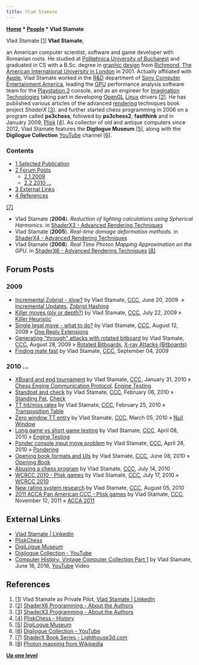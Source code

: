 ```yaml
---
title: Vlad Stamate
---
```

**[Home](Home "Home") \* [People](People "People") \* Vlad Stamate**



 [](File:VladStamate.jpg) Vlad Stamate <a id="cite-note-1" href="#cite-ref-1">[1]</a> 
**Vlad Stamate**,  

an American computer scientist, software and game developer with Romanian roots. 
He studied at [Politehnica University of Bucharest](https://en.wikipedia.org/wiki/Politehnica_University_of_Bucharest) 
and graduated in CS with a B.Sc. degree in [graphic design](https://en.wikipedia.org/wiki/Graphic_design) from [Richmond, The American International University in London](https://en.wikipedia.org/wiki/Richmond,_The_American_International_University_in_London) in 2001. 
Actually affiliated with [Apple](index.php?title=Apple&action=edit&redlink=1 "Apple (page does not exist)"), Vlad Stamate worked in the [R&D](https://en.wikipedia.org/wiki/Research_and_development) department of [Sony Computer Entertainment America](https://en.wikipedia.org/wiki/Sony_Computer_Entertainment), leading the [GPU](GPU "GPU") performance analysis software team for the [Playstation 3](https://en.wikipedia.org/wiki/PlayStation_3) console, 
and as an engineer for [Imagination Technologies](https://en.wikipedia.org/wiki/Imagination_Technologies) taking part in developing [OpenGL](https://en.wikipedia.org/wiki/OpenGL) [Linux](Linux "Linux") drivers <a id="cite-note-2" href="#cite-ref-2">[2]</a>. 
He has published various articles of the advanced [rendering](https://en.wikipedia.org/wiki/Rendering_(computer_graphics)) techniques book project *ShaderX* <a id="cite-note-3" href="#cite-ref-3">[3]</a>. 
and further started chess programming in 2006 on a program called **ps3chess**, followed by **ps3chess2**, **fastthink** and in January 2009, [Plisk](Plisk "Plisk") <a id="cite-note-4" href="#cite-ref-4">[4]</a>.
As collector of old and antique computers since 2012, Vlad Stamate features the **Digilogue Museum** <a id="cite-note-5" href="#cite-ref-5">[5]</a>, 
along with the **Digilogue Collection** [YouTube](https://en.wikipedia.org/wiki/YouTube) channel <a id="cite-note-6" href="#cite-ref-6">[6]</a>.



### Contents


* [1 Selected Publication](#selected-publication)
* [2 Forum Posts](#forum-posts)
	+ [2.1 2009](#2009)
	+ [2.2 2010 ...](#2010-...)
* [3 External Links](#external-links)
* [4 References](#references)






<a id="cite-note-7" href="#cite-ref-7">[7]</a>



* Vlad Stamate (**2004**). *Reduction of lighting calculations using Spherical Harmonics*. in [ShaderX3 - Advanced Rendering Techniques](http://www.shaderx3.com/Tables%20of%20Content.htm)
* Vlad Stamate (**2005**). *Real-time damage deformation methods*. in [ShaderX4 - Advanced Rendering Techniques](http://www.shaderx4.com/TOC.html)
* Vlad Stamate (**2008**). *Real Time Photon Mapping Approximation on the GPU*. in [ShaderX6 - Advanced Rendering Techniques](http://shaderx6.com/TOC.html) <a id="cite-note-8" href="#cite-ref-8">[8]</a>


## Forum Posts


### 2009


* [Incremental Zobrist - slow?](http://www.talkchess.com/forum/viewtopic.php?t=28523) by Vlad Stamate, [CCC](CCC "CCC"), June 20, 2009  » [Incremental Updates](Incremental_Updates "Incremental Updates"), [Zobrist Hashing](Zobrist_Hashing "Zobrist Hashing")
* [Killer moves (ply or depth?)](http://www.talkchess.com/forum/viewtopic.php?t=29077) by Vlad Stamate, [CCC](CCC "CCC"), July 22, 2009 » [Killer Heuristic](Killer_Heuristic "Killer Heuristic")
* [Single legal move - what to do?](http://www.talkchess.com/forum/viewtopic.php?t=29366) by Vlad Stamate, [CCC](CCC "CCC"), August 12, 2009 » [One Reply Extensions](One_Reply_Extensions "One Reply Extensions")
* [Generating "through" attacks with rotated bitboard](http://www.talkchess.com/forum/viewtopic.php?t=29577) by Vlad Stamate, [CCC](CCC "CCC"), August 28, 2009 » [Rotated Bitboards](Rotated_Bitboards "Rotated Bitboards"), [X-ray Attacks (Bitboards)](X-ray_Attacks_(Bitboards) "X-ray Attacks (Bitboards)")
* [Finding mate fast](http://www.talkchess.com/forum/viewtopic.php?t=29658) by Vlad Stamate, [CCC](CCC "CCC"), September 04, 2009


### 2010 ...


* [XBoard and epd tournament](http://www.talkchess.com/forum/viewtopic.php?t=32254) by Vlad Stamate, [CCC](CCC "CCC"), January 31, 2010 » [Chess Engine Communication Protocol](Chess_Engine_Communication_Protocol "Chess Engine Communication Protocol"), [Engine Testing](Engine_Testing "Engine Testing")
* [Standpat and check](http://www.talkchess.com/forum/viewtopic.php?t=32424) by Vlad Stamate, [CCC](CCC "CCC"), February 06, 2010 » [Standing Pat](Quiescence_Search#StandPat "Quiescence Search"), [Check](Check "Check")
* [TT hit/miss rates](http://www.talkchess.com/forum/viewtopic.php?t=32897) by Vlad Stamate, [CCC](CCC "CCC"), February 25, 2010 » [Transposition Table](Transposition_Table "Transposition Table")
* [Zero window TT entry](http://www.talkchess.com/forum/viewtopic.php?t=33084) by Vlad Stamate, [CCC](CCC "CCC"), March 05, 2010 » [Null Window](Null_Window "Null Window")
* [Long game vs short game testing](http://www.talkchess.com/forum/viewtopic.php?t=33685) by Vlad Stamate, [CCC](CCC "CCC"), April 08, 2010 » [Engine Testing](Engine_Testing "Engine Testing")
* [Ponder console input move problem](http://www.talkchess.com/forum/viewtopic.php?t=34051) by Vlad Stamate, [CCC](CCC "CCC"), April 28, 2010 » [Pondering](Pondering "Pondering")
* [Opening book formats and UIs](http://www.talkchess.com/forum/viewtopic.php?t=34795) by Vlad Stamate, [CCC](CCC "CCC"), June 08, 2010 » [Opening Book](Opening_Book "Opening Book")
* [Abusing a chess program](http://www.talkchess.com/forum/viewtopic.php?t=35428) by Vlad Stamate, [CCC](CCC "CCC"), July 14, 2010
* [WCRCC 2010 - Plisk games](http://www.talkchess.com/forum/viewtopic.php?t=35471) by Vlad Stamate, [CCC](CCC "CCC"), July 17, 2010 » [WCRCC 2010](WCRCC_2010 "WCRCC 2010")
* [New rating system research](http://www.talkchess.com/forum/viewtopic.php?t=35699) by Vlad Stamate, [CCC](CCC "CCC"), August 05, 2010
* [2011 ACCA Pan American CCC - Plisk games](http://www.talkchess.com/forum/viewtopic.php?t=41058) by Vlad Stamate, [CCC](CCC "CCC"), November 12, 2011 » [ACCA 2011](ACCA_2011 "ACCA 2011")


## External Links


* [Vlad Stamate | LinkedIn](https://www.linkedin.com/in/vlad-stamate-427955/)
* [PliskChess](https://sites.google.com/site/pliskchess/)
* [DigiLogue Museum](https://sites.google.com/site/digiloguemuseum/)
* [Digilogue Collection - YouTube](https://www.youtube.com/channel/UC7HbC_nq8t1S9l7qGYL0mTA)
* [Computer History: Vintage Computer Collection Part 1](https://www.youtube.com/watch?v=Rwj1bFJqw_s) by Vlad Stamate, June 18, 2018, [YouTube](https://en.wikipedia.org/wiki/YouTube) Video


 
## References


1. <a id="cite-ref-1" href="#cite-note-1">[1]</a> Vlad Stamate as Private Pilot, [Vlad Stamate | LinkedIn](https://www.linkedin.com/in/vlad-stamate-427955/)
2. <a id="cite-ref-2" href="#cite-note-2">[2]</a> [ShaderX6 Programming - About the Authors](http://www.shaderx6.com/authors.htm)
3. <a id="cite-ref-3" href="#cite-note-3">[3]</a> [ShaderX3 Programming - About the Authors](http://www.shaderx3.com/authors.htm)
4. <a id="cite-ref-4" href="#cite-note-4">[4]</a> [PliskChess - History](https://sites.google.com/site/pliskchess/)
5. <a id="cite-ref-5" href="#cite-note-5">[5]</a> [DigiLogue Museum](https://sites.google.com/site/digiloguemuseum/)
6. <a id="cite-ref-6" href="#cite-note-6">[6]</a> [Digilogue Collection - YouTube](https://www.youtube.com/channel/UC7HbC_nq8t1S9l7qGYL0mTA)
7. <a id="cite-ref-7" href="#cite-note-7">[7]</a> [ShaderX Book Series - Lighthouse3d.com](https://www.lighthouse3d.com/2011/06/shaderx-book-series/)
8. <a id="cite-ref-8" href="#cite-note-8">[8]</a> [Photon mapping from Wikipedia](https://en.wikipedia.org/wiki/Photon_mapping)

**[Up one level](People "People")**







 
